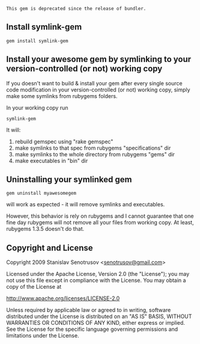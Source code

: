 
    This gem is deprecated since the release of bundler.

## Install symlink-gem

    gem install symlink-gem


## Install your awesome gem by symlinking to your version-controlled (or not) working copy

If you doesn't want to build & install your gem after every single source code modification
in your version-controlled (or not) working copy, simply make some symlinks from rubygems folders.

In your working copy run

    symlink-gem

It will:

  1. rebuild gemspec using "rake gemspec"
  2. make symlinks to that spec from rubygems "specifications" dir
  3. make symlinks to the whole directory from rubygems "gems" dir
  4. make executables in "bin" dir


## Uninstalling your symlinked gem

    gem uninstall myawesomegem

will work as expected - it will remove symlinks and executables.

However, this behavior is rely on rubygems and I cannot guarantee that one fine day
rubygems will not remove all your files from working copy. At least, rubygems 1.3.5 doesn't do that.


## Copyright and License

Copyright 2009 Stanislav Senotrusov \<senotrusov@gmail.com\>

Licensed under the Apache License, Version 2.0 (the "License");
you may not use this file except in compliance with the License.
You may obtain a copy of the License at

http://www.apache.org/licenses/LICENSE-2.0

Unless required by applicable law or agreed to in writing, software
distributed under the License is distributed on an "AS IS" BASIS,
WITHOUT WARRANTIES OR CONDITIONS OF ANY KIND, either express or implied.
See the License for the specific language governing permissions and
limitations under the License.
